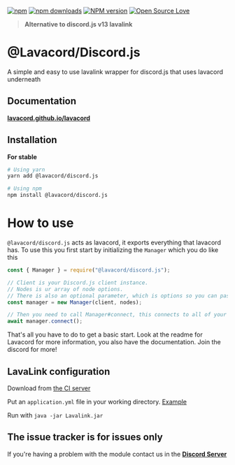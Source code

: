 [![npm](https://img.shields.io/npm/v/npm.svg)](https://www.npmjs.com/package/lavacord-latest)
[![npm downloads](https://img.shields.io/npm/dt/@lavacord/discord.js.svg?maxAge=3600)](https://www.npmjs.com/package/lavacord-latest)
[![NPM version](https://badge.fury.io/js/%40lavacord%2Fdiscord.js.png)](http://badge.fury.io/js/lavacord-latest)
[![Open Source Love](https://badges.frapsoft.com/os/mit/mit.svg?v=102)](https://github.com/ellerbrock/open-source-badge/)

> **Alternative to discord.js v13 lavalink**

# @Lavacord/Discord.js
A simple and easy to use lavalink wrapper for discord.js that uses lavacord underneath

## Documentation
[**lavacord.github.io/lavacord**](https://lavacord.github.io/Lavacord/)

## Installation

**For stable**
```bash
# Using yarn
yarn add @lavacord/discord.js

# Using npm
npm install @lavacord/discord.js
```

# How to use
`@lavacord/discord.js` acts as lavacord, it exports everything that lavacord has.
To use this you first start by initializing the `Manager` which you do like this

```javascript
const { Manager } = require("@lavacord/discord.js");

// Client is your Discord.js client instance.
// Nodes is ur array of node options.
// There is also an optional parameter, which is options so you can pass your user id, shard count manually if you want to
const manager = new Manager(client, nodes);

// Then you need to call Manager#connect, this connects to all of your Lavalink Nodes so the library can function. The function does return a Promise which you want to handle
await manager.connect();
```

That's all you have to do to get a basic start.
Look at the readme for Lavacord for more information, you also have the documentation. Join the discord for more!

## LavaLink configuration
Download from [the CI server](https://ci.fredboat.com/viewLog.html?buildId=lastSuccessful&buildTypeId=Lavalink_Build&tab=artifacts&guest=1)

Put an `application.yml` file in your working directory. [Example](https://github.com/Frederikam/Lavalink/blob/master/LavalinkServer/application.yml.example)

Run with `java -jar Lavalink.jar`

## The issue tracker is for issues only
If you're having a problem with the module contact us in the [**Discord Server**](https://discord.gg/wXrjZmV)
